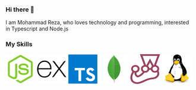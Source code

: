 ### Hi there 👋

<div id="Me">
  <p>I am Mohammad Reza, who loves technology and programming, interested in Typescript and Node.js</p>
</div>

<h3>My Skills</h3>
<div id="Skills">
<img src="https://github.com/devicons/devicon/blob/master/icons/nodejs/nodejs-original.svg" width="80px">
<img src="https://github.com/devicons/devicon/blob/master/icons/express/express-original.svg" width="80px">
<img src="https://github.com/devicons/devicon/blob/master/icons/typescript/typescript-original.svg" width="80px">
<img src="https://github.com/devicons/devicon/blob/master/icons/mongodb/mongodb-original.svg" width="80px">
<img src="https://github.com/devicons/devicon/blob/master/icons/jest/jest-plain.svg" width="80px">
<img src="https://github.com/devicons/devicon/blob/master/icons/linux/linux-original.svg" width="80px">
</div>
<!--
<h3>Connect</h3>
<div id="social">
  <a><img src=""></a>
</div>

**mmrzax/mmrzax** is a ✨ _special_ ✨ repository because its `README.md` (this file) appears on your GitHub profile.

Here are some ideas to get you started:

- 🔭 I’m currently working on ...
- 🌱 I’m currently learning ...
- 👯 I’m looking to collaborate on ...
- 🤔 I’m looking for help with ...
- 💬 Ask me about ...
- 📫 How to reach me: ...
- 😄 Pronouns: ...
- ⚡ Fun fact: ...
-->
